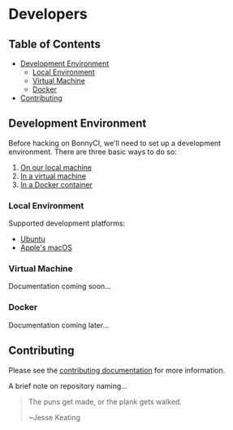 # Developers

## Table of Contents
- [Development Environment](#development-environment)
  - [Local Environment](#local-environment)
  - [Virtual Machine](#virtual-machine)
  - [Docker](#docker)
- [Contributing](#contributing)

## Development Environment

Before hacking on BonnyCI, we'll need to set up a development environment. There are three basic ways to do so:
  1. [On our local machine](#local-environment)
  2. [In a virtual machine](#virtual-machine)
  3. [In a Docker container](#docker)

### Local Environment

Supported development platforms:
  - [Ubuntu](dev-environment/ubuntu.md)
  - [Apple's macOS](dev-environment/macOS.md)

### Virtual Machine

Documentation coming soon...

### Docker

Documentation coming later...

## Contributing

Please see the [contributing documentation](contributing) for more information.

A brief note on repository naming...
> The puns get made, or the plank gets walked.
>
> ~Jesse Keating

